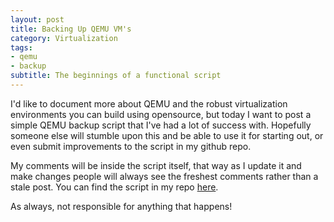 ```yaml
---
layout: post
title: Backing Up QEMU VM's
category: Virtualization
tags:
- qemu
- backup
subtitle: The beginnings of a functional script
---
```


I'd like to document more about QEMU and the robust virtualization environments you can build using opensource, but today I want to post a simple QEMU backup script that I've had a lot of success with. Hopefully someone else will stumble upon this and be able to use it for starting out, or even submit improvements to the script in my github repo.

My comments will be inside the script itself, that way as I update it and make changes people will always see the freshest comments rather than a stale post. You can find the script in my repo [here](https://gitlab.com/crankycaleb/scripts/blob/master/QEMUbackuptemplate.sh).

As always, not responsible for anything that happens! 
